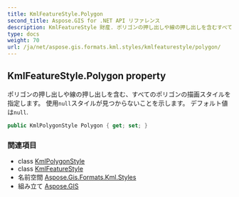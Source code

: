 ```yaml
---
title: KmlFeatureStyle.Polygon
second_title: Aspose.GIS for .NET API リファレンス
description: KmlFeatureStyle 財産. ポリゴンの押し出しや線の押し出しを含むすべてのポリゴンの描画スタイルを指定します 使用nullスタイルが見つからないことを示します デフォルト値はnull.
type: docs
weight: 70
url: /ja/net/aspose.gis.formats.kml.styles/kmlfeaturestyle/polygon/
---
```

## KmlFeatureStyle.Polygon property

ポリゴンの押し出しや線の押し出しを含む、すべてのポリゴンの描画スタイルを指定します。 使用`null`スタイルが見つからないことを示します。 デフォルト値は`null`.

```csharp
public KmlPolygonStyle Polygon { get; set; }
```

### 関連項目

* class [KmlPolygonStyle](../../kmlpolygonstyle/)
* class [KmlFeatureStyle](../)
* 名前空間 [Aspose.Gis.Formats.Kml.Styles](../../kmlfeaturestyle/)
* 組み立て [Aspose.GIS](../../../)



